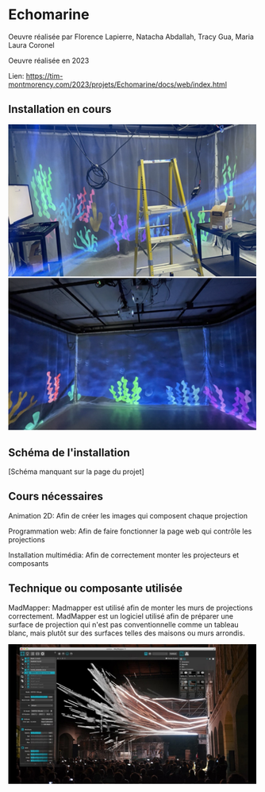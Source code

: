 # Echomarine

Oeuvre réalisée par Florence Lapierre, Natacha Abdallah, Tracy Gua, Maria Laura Coronel

Oeuvre réalisée en 2023

Lien: https://tim-montmorency.com/2023/projets/Echomarine/docs/web/index.html

## Installation en cours

<img src="../Medias/fils.png" style="width: 500px;"></img> <img src="../Medias/premier.png" style="width: 500px;"></img>

## Schéma de l'installation

[Schéma manquant sur la page du projet]

## Cours nécessaires

Animation 2D: Afin de créer les images qui composent chaque projection

Programmation web: Afin de faire fonctionner la page web qui contrôle les projections

Installation multimédia: Afin de correctement monter les projecteurs et composants

## Technique ou composante utilisée

MadMapper: Madmapper est utilisé afin de monter les murs de projections correctement. MadMapper est un logiciel utilisé afin de préparer une surface de projection qui n'est pas conventionnelle comme un tableau blanc, mais plutôt sur des surfaces telles des maisons ou murs arrondis.

<img src="../Medias/MadMapper.jpg" style="width: 500px;"></img>
